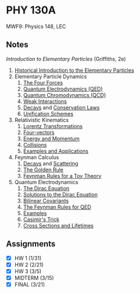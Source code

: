 # PHY 130A
MWF9: Physics 148, LEC
## Notes
*Introduction to Elementary Particles* (Griffiths, 2e)
1. [Historical Introduction to the Elementary Particles](../notes/history-particle-physics.md)
2. Elementary Particle Dynamics
	1. [The Four Forces](../notes/fundamental-interaction.md)
	2. [Quantum Electrodynamics (QED)](../notes/quantum-electrodynamics.md)
	3. [Quantum Chromodynamics (QCD)](../notes/quantum-chromodynamics.md)
	4. [Weak Interactions](../notes/weak-interactions.md)
	5. [Decays](../notes/particle-decay.md) and [Conservation Laws](../notes/conservation-law-particle.md)
	6. [Unification Schemes](../notes/unified-field-theory.md)
3. Relativistic Kinematics
	1. [Lorentz Transformations](../notes/lorentz-transformation.md)
	2. [Four-vectors](../notes/four-vector.md)
	3. [Energy and Momentum](four-vector.md#four-momentum)
	4. [Collisions](../notes/collision.md)
	5. [Examples and Applications](collision.md#strategies-2)
6. Feynman Calculus
	1. [Decays](../notes/particle-decay.md) and [Scattering](../notes/scattering.md)
	2. [The Golden Rule](../notes/fermi-s-golden-rule)
	3. [Feynman Rules for a Toy Theory](../notes/feynman-diagram.md#feynman-rules)
7. Quantum Electrodynamics
	1. [The Dirac Equation](../notes/dirac-equation.md)
	2. [Solutions to the Dirac Equation](../notes/dirac-equation.md)
	3. [Bilinear Covariants](../notes/dirac-equation.md)
	5. [The Feynman Rules for QED](../notes/feynman-diagram.md#feynman-rules)
	6. [Examples](../notes/feynman-diagram.md#feynman-rules)
	7. [Casimir's Trick](../notes/feynman-diagram.md#feynman-rules)
	8. [Cross Sections and Lifetimes](../notes/feynman-diagram.md#feynman-rules)
## Assignments
- [x] HW 1 (1/31)
- [x] HW 2 (2/21)
- [x] HW 3 (3/5)
- [x] MIDTERM (3/15)
- [x] FINAL (3/21)